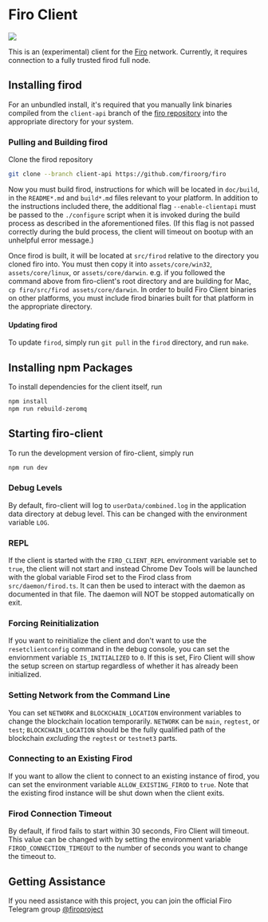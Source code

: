 # Firo Client

![](.github/github-firo-client-header.png)

This is an (experimental) client for the [Firo](https://firo.io/) network. Currently, it requires connection to a
fully trusted firod full node.

## Installing firod

For an unbundled install, it's required that you manually link binaries compiled from the `client-api` branch of the
[firo repository](https://github.com/firoofficial/firo) into the appropriate directory for your system.

### Pulling and Building firod

Clone the firod repository

```bash
git clone --branch client-api https://github.com/firoorg/firo
```

Now you must build firod, instructions for which will be located in `doc/build`, in the `README*.md` and `build*.md`
files relevant to your platform. In addition to the instructions included there, the additional flag `--enable-clientapi`
must be passed to the `./configure` script when it is invoked during the build process as described in the aforementioned
files. (If this flag is not passed correctly during the buld process, the client will timeout on bootup with an unhelpful
error message.)

Once firod is built, it will be located at `src/firod` relative to the directory you cloned firo into. You must then
copy it into `assets/core/win32`, `assets/core/linux`, or `assets/core/darwin`. e.g. if you followed the command above
from firo-client's root directory and are building for Mac, `cp firo/src/firod assets/core/darwin`. In order to
build Firo Client binaries on other platforms, you must include firod binaries built for that platform in the appropriate directory.

#### Updating firod

To update `firod`, simply run `git pull` in the `firod` directory, and run `make`.

## Installing npm Packages

To install dependencies for the client itself, run

```bash
npm install
npm run rebuild-zeromq
```

## Starting firo-client

To run the development version of firo-client, simply run

```bash
npm run dev
```

### Debug Levels

By default, firo-client will log to `userData/combined.log` in the application data directory at debug level. This
can be changed with the environment variable `LOG`.

### REPL

If the client is started with the `FIRO_CLIENT_REPL` environment variable set to `true`, the client will not start
and instead Chrome Dev Tools will be launched with the global variable Firod set to the Firod class from
`src/daemon/firod.ts`. It can then be used to interact with the daemon as documented in that file. The daemon will
NOT be stopped automatically on exit.

### Forcing Reinitialization

If you want to reinitialize the client and don't want to use the `resetclientconfig` command in the debug console, you
can set the enviornment variable `IS_INITIALIZED` to `0`. If this is set, Firo Client will show the setup screen on
startup regardless of whether it has already been initialized.

### Setting Network from the Command Line

You can set `NETWORK` and `BLOCKCHAIN_LOCATION` environment variables to change the blockchain location temporarily.
`NETWORK` can be `main`, `regtest`, or `test`; `BLOCKCHAIN_LOCATION` should be the fully qualified path of the
blockchain *excluding* the `regtest` or `testnet3` parts.

### Connecting to an Existing Firod

If you want to allow the client to connect to an existing instance of firod, you can set the environment variable
`ALLOW_EXISTING_FIROD` to `true`. Note that the existing firod instance will be shut down when the client exits.

### Firod Connection Timeout

By default, if firod fails to start within 30 seconds, Firo Client will timeout. This value can be changed with by
setting the environment variable `FIROD_CONNECTION_TIMEOUT` to the number of seconds you want to change the timeout to.

## Getting Assistance

If you need assistance with this project, you can join the official Firo Telegram group
[@firoproject](https://t.me/firoproject)
